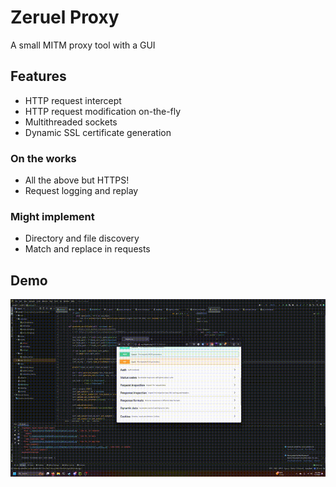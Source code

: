 # Zeruel Proxy

A small MITM proxy tool with a GUI

## Features

- HTTP request intercept
- HTTP request modification on-the-fly
- Multithreaded sockets
- Dynamic SSL certificate generation 

### On the works
- All the above but HTTPS!
- Request logging and replay

### Might implement
- Directory and file discovery
- Match and replace in requests

## Demo

![demo](./media/demo.gif)

